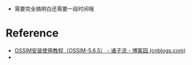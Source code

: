 - 需要完全搞明白还需要一段时间哦

# Reference
- [OSSIM安装使用教程（OSSIM-5.6.5） - 诸子流 - 博客园 (cnblogs.com)](https://www.cnblogs.com/lsdb/p/10000061.html)
- 